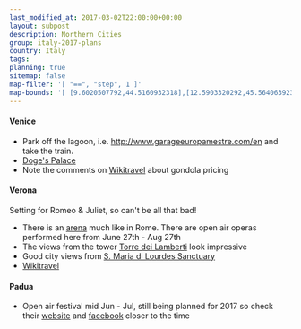 ```yaml
---
last_modified_at: 2017-03-02T22:00:00+00:00
layout: subpost
description: Northern Cities
group: italy-2017-plans
country: Italy
tags: 
planning: true
sitemap: false
map-filter: '[ "==", "step", 1 ]'
map-bounds: '[ [9.6020507792,44.5160932318],[12.5903320292,45.5640639239]]'
---
```


#### Venice

- Park off the lagoon, i.e. http://www.garageeuropamestre.com/en and take the train.
- [Doge's Palace](http://palazzoducale.visitmuve.it/en/home/)
- Note the comments on [Wikitravel](http://wikitravel.org/en/Venice#Activities) about gondola pricing

#### Verona

Setting for Romeo & Juliet, so can't be all that bad!

- There is an [arena](http://www.arena.it/arena/en) much like in Rome. There are open air operas performed here from June 27th - Aug 27th
- The views from the tower [Torre dei Lamberti](https://www.google.co.uk/search?q=Torre+dei+Lamberti&safe=off&rlz=1C1CHBF_en-GBGB718GB718&tbm=isch&imgil=zC-1giGQjCPVHM%253BAAAAAAAAAAABAM%253Bhttp%25253A%25252F%25252Fwww.tourism.verona.it%25252Fen%25252Fenjoy-verona%25252Fart-and-culture%25252Fmonuments-and-sights%25252Flamberti-tower&source=iu&pf=m&fir=zC-1giGQjCPVHM%252CAAAAAAAAAAABAM%252C_&usg=__jLXxsN-7zrUboR-gS0CHhlZo43w%3D&sa=X&ved=0ahUKEwjB4--L6rjSAhUXM8AKHYcfCTgQuqIBCHowEA&biw=1536&bih=735&imgrc=Wyh4kOAdlRVXsM#safe=off&tbm=isch&q=Torre+dei+Lamberti&*) look impressive
- Good city views from [S. Maria di Lourdes Sanctuary](https://www.google.co.uk/search?q=S.+Maria+di+Lourdes+Sanctuary&safe=off&rlz=1C1CHBF_en-GBGB718GB718&source=lnms&tbm=isch&sa=X&ved=0ahUKEwj6k_Xz6rjSAhVhFMAKHfwbCTkQ_AUICSgC&biw=1536&bih=735#imgrc=qF0T68BmjqX0dM:)
- [Wikitravel](http://wikitravel.org/en/Verona)

#### Padua

- Open air festival mid Jun - Jul, still being planned for 2017 so check their [website](http://www.sherwood.it/) and [facebook](https://www.facebook.com/festival.sherwood/) closer to the time

